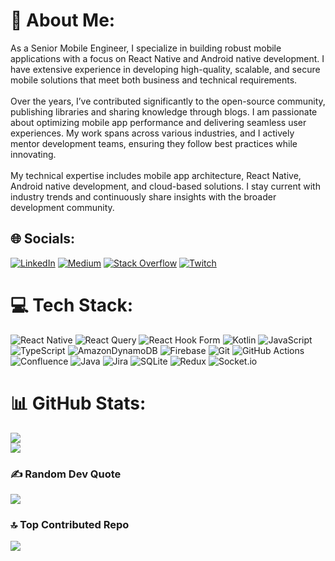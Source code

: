 # 💫 About Me:
As a Senior Mobile Engineer, I specialize in building robust mobile applications with a focus on React Native and Android native development. I have extensive experience in developing high-quality, scalable, and secure mobile solutions that meet both business and technical requirements.<br><br>Over the years, I’ve contributed significantly to the open-source community, publishing libraries and sharing knowledge through blogs. I am passionate about optimizing mobile app performance and delivering seamless user experiences. My work spans across various industries, and I actively mentor development teams, ensuring they follow best practices while innovating.<br><br>My technical expertise includes mobile app architecture, React Native, Android native development, and cloud-based solutions. I stay current with industry trends and continuously share insights with the broader development community.


## 🌐 Socials:
[![LinkedIn](https://img.shields.io/badge/LinkedIn-%230077B5.svg?logo=linkedin&logoColor=white)](https://linkedin.com/in/malikkawee) [![Medium](https://img.shields.io/badge/Medium-12100E?logo=medium&logoColor=white)](https://medium.com/@@malik.kawee) [![Stack Overflow](https://img.shields.io/badge/-Stackoverflow-FE7A16?logo=stack-overflow&logoColor=white)](https://stackoverflow.com/users/7835745) [![Twitch](https://img.shields.io/badge/Twitch-%239146FF.svg?logo=Twitch&logoColor=white)](https://twitch.tv/mkawee_94) 

# 💻 Tech Stack:
![React Native](https://img.shields.io/badge/react_native-%2320232a.svg?style=flat&logo=react&logoColor=%2361DAFB) ![React Query](https://img.shields.io/badge/-React%20Query-FF4154?style=flat&logo=react%20query&logoColor=white) ![React Hook Form](https://img.shields.io/badge/React%20Hook%20Form-%23EC5990.svg?style=flat&logo=reacthookform&logoColor=white) ![Kotlin](https://img.shields.io/badge/kotlin-%237F52FF.svg?style=flat&logo=kotlin&logoColor=white) ![JavaScript](https://img.shields.io/badge/javascript-%23323330.svg?style=flat&logo=javascript&logoColor=%23F7DF1E) ![TypeScript](https://img.shields.io/badge/typescript-%23007ACC.svg?style=flat&logo=typescript&logoColor=white) ![AmazonDynamoDB](https://img.shields.io/badge/Amazon%20DynamoDB-4053D6?style=flat&logo=Amazon%20DynamoDB&logoColor=white) ![Firebase](https://img.shields.io/badge/firebase-a08021?style=flat&logo=firebase&logoColor=ffcd34) ![Git](https://img.shields.io/badge/git-%23F05033.svg?style=flat&logo=git&logoColor=white) ![GitHub Actions](https://img.shields.io/badge/github%20actions-%232671E5.svg?style=flat&logo=githubactions&logoColor=white) ![Confluence](https://img.shields.io/badge/confluence-%23172BF4.svg?style=flat&logo=confluence&logoColor=white) ![Java](https://img.shields.io/badge/java-%23ED8B00.svg?style=flat&logo=openjdk&logoColor=white) ![Jira](https://img.shields.io/badge/jira-%230A0FFF.svg?style=flat&logo=jira&logoColor=white) ![SQLite](https://img.shields.io/badge/sqlite-%2307405e.svg?style=flat&logo=sqlite&logoColor=white) ![Redux](https://img.shields.io/badge/redux-%23593d88.svg?style=flat&logo=redux&logoColor=white) ![Socket.io](https://img.shields.io/badge/Socket.io-black?style=flat&logo=socket.io&badgeColor=010101)
# 📊 GitHub Stats:
![](https://github-readme-stats.vercel.app/api?username=mak12&theme=vue-dark&hide_border=false&include_all_commits=false&count_private=false)<br/>
![](https://github-readme-stats.vercel.app/api/top-langs/?username=mak12&theme=vue-dark&hide_border=false&include_all_commits=false&count_private=false&layout=compact)

### ✍️ Random Dev Quote
![](https://quotes-github-readme.vercel.app/api?type=horizontal&theme=radical)

### 🔝 Top Contributed Repo
![](https://github-contributor-stats.vercel.app/api?username=mak12&limit=5&theme=vue-dark&combine_all_yearly_contributions=true)
